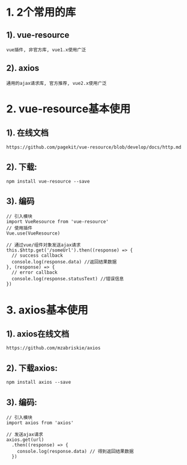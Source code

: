# 1. 2个常用的库
## 1). vue-resource
	vue插件, 非官方库, vue1.x使用广泛
## 2). axios
	通用的ajax请求库, 官方推荐, vue2.x使用广泛

# 2. vue-resource基本使用
## 1). 在线文档
	https://github.com/pagekit/vue-resource/blob/develop/docs/http.md
## 2). 下载: 
	npm install vue-resource --save
## 3). 编码
    // 引入模块
    import VueResource from 'vue-resource'
    // 使用插件
    Vue.use(VueResource)
   
    // 通过vue/组件对象发送ajax请求
    this.$http.get('/someUrl').then((response) => {
      // success callback
      console.log(response.data) //返回结果数据
    }, (response) => {
      // error callback
      console.log(response.statusText) //错误信息
    })

# 3. axios基本使用
## 1). axios在线文档
	https://github.com/mzabriskie/axios
## 2). 下载axios: 
	npm install axios --save
## 3). 编码:
    // 引入模块
    import axios from 'axios'

    // 发送ajax请求
    axios.get(url)
      .then((response) => {
        console.log(response.data) // 得到返回结果数据
      })